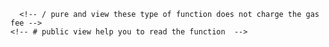 

      <!-- / pure and view these type of function does not charge the gas fee -->
    <!-- # public view help you to read the function  -->
 <!-- WE ONlY need the gas when we modify the state of blockchain ok! -->
<!-- ! if the gas cost function call the pure function then it will be charge gas fee.. -->
